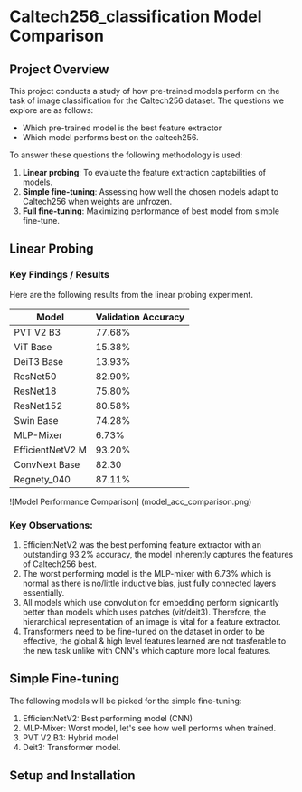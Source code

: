 # Caltech256_classification Model Comparison

## Project Overview

This project conducts a study of how pre-trained models perform on the task of image classification for the Caltech256 dataset. The questions we explore are as follows:

 - Which pre-trained model is the best feature extractor
 - Which model performs best on the caltech256.

To answer these questions the following methodology is used:

1.  **Linear probing**: To evaluate the feature extraction captabilities of models.
2.  **Simple fine-tuning**: Assessing how well the chosen models adapt to Caltech256 when weights are unfrozen.
3.  **Full fine-tuning**: Maximizing performance of best model from simple fine-tune.

## Linear Probing 

### Key Findings / Results

Here are the following results from the linear probing experiment.

 Model | Validation Accuracy |
|-------|--------------------------|
| PVT V2 B3 | 77.68% |
| ViT Base | 15.38% |
| DeiT3 Base | 13.93% |
| ResNet50 | 82.90% |
| ResNet18 | 75.80% |
| ResNet152 | 80.58% |
| Swin Base | 74.28% |
| MLP-Mixer | 6.73%  |
| EfficientNetV2 M  | 93.20%|
| ConvNext Base | 82.30 |
| Regnety_040 | 87.11% |

![Model Performance Comparison] (model_acc_comparison.png)

### Key Observations:

1. EfficientNetV2 was the best perfoming feature extractor with an outstanding 93.2% accuracy, the model inherently captures the features of Caltech256 best.
2. The worst performing model is the MLP-mixer with 6.73% which is normal as there is no/little inductive bias, just fully connected layers essentially.
3.  All models which use convolution for embedding  perform signicantly better than models which uses patches (vit/deit3). Therefore, the hierarchical representation of an image is vital for a feature extractor.
4. Transformers need to be fine-tuned on the dataset in order to be effective, the global & high level features learned are not trasferable to the new task unlike with CNN's which capture more local features.

## Simple Fine-tuning

The following models will be picked for the simple fine-tuning: 

1. EfficientNetV2: Best performing model (CNN)
2. MLP-Mixer: Worst model, let's see how well performs when trained.
3. PVT V2 B3: Hybrid model
4. Deit3: Transformer model.


## Setup and Installation 





